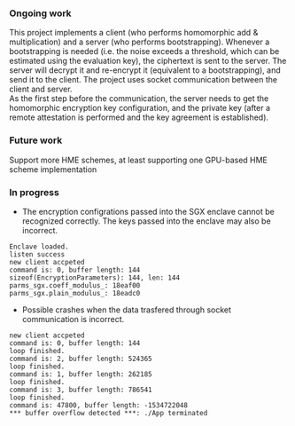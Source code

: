 ### Ongoing work

This project implements a client (who performs homomorphic add & multiplication) and a server (who performs bootstrapping). Whenever a bootstrapping is needed (i.e. the noise exceeds a threshold, which can be estimated using the evaluation key), the ciphertext is sent to the server. The server will decrypt it and re-encrypt it (equivalent to a bootstrapping), and send it to the client. The project uses socket communication between the client and server.   
As the first step before the communication, the server needs to get the homomorphic encryption key configuration, and the private key (after a remote attestation is performed and the key agreement is established).

### Future work

Support more HME schemes, at least supporting one GPU-based HME scheme implementation

### In progress
* The encryption configrations passed into the SGX enclave cannot be recognized correctly. The keys passed into the enclave may also be incorrect.
```
Enclave loaded.
listen success
new client accpeted
command is: 0, buffer length: 144
sizeof(EncryptionParameters): 144, len: 144
parms_sgx.coeff_modulus_: 18eaf00
parms_sgx.plain_modulus_: 18eadc0
```

* Possible crashes when the data trasfered through socket communication is incorrect.
```
new client accpeted
command is: 0, buffer length: 144
loop finished.
command is: 2, buffer length: 524365
loop finished.
command is: 1, buffer length: 262185
loop finished.
command is: 3, buffer length: 786541
loop finished.
command is: 47800, buffer length: -1534722048
*** buffer overflow detected ***: ./App terminated
```
